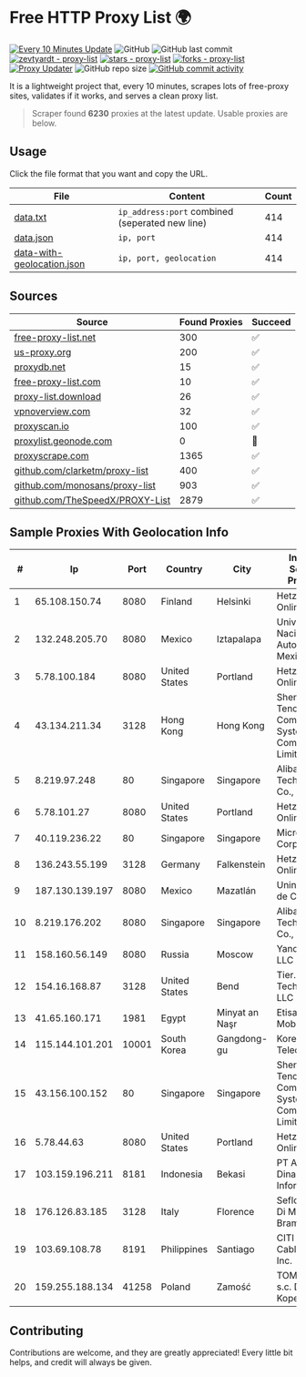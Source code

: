 
# Free HTTP Proxy List 🌍

[![Every 10 Minutes Update](https://github.com/mertguvencli/http-proxy-list/actions/workflows/main.yml/badge.svg?branch=main)](https://github.com/mertguvencli/http-proxy-list/actions/workflows/main.yml)
![GitHub](https://img.shields.io/github/license/mertguvencli/http-proxy-list)
![GitHub last commit](https://img.shields.io/github/last-commit/mertguvencli/http-proxy-list)
[![zevtyardt - proxy-list](https://img.shields.io/static/v1?label=zevtyardt&message=proxy-list&color=blue&logo=github)](https://github.com/zevtyardt/proxy-list "Go to GitHub repo")
[![stars - proxy-list](https://img.shields.io/github/stars/zevtyardt/proxy-list?style=social)](https://github.com/zevtyardt/proxy-list)
[![forks - proxy-list](https://img.shields.io/github/forks/zevtyardt/proxy-list?style=social)](https://github.com/zevtyardt/proxy-list)
[![Proxy Updater](https://github.com/zevtyardt/proxy-list/workflows/Proxy%20Updater/badge.svg)](https://github.com/zevtyardt/proxy-list/actions?query=workflow:"Proxy+Updater")
![GitHub repo size](https://img.shields.io/github/repo-size/zevtyardt/proxy-list)
[![GitHub commit activity](https://img.shields.io/github/commit-activity/m/zevtyardt/proxy-list?logo=commits)](https://github.com/zevtyardt/proxy-list/commits/main)

It is a lightweight project that, every 10 minutes, scrapes lots of free-proxy sites, validates if it works, and serves a clean proxy list.

> Scraper found **6230** proxies at the latest update. Usable proxies are below.

## Usage

Click the file format that you want and copy the URL.

|File|Content|Count|
|----|-------|-----|
|[data.txt](https://raw.githubusercontent.com/mertguvencli/http-proxy-list/main/proxy-list/data.txt)|`ip_address:port` combined (seperated new line)|414|
|[data.json](https://raw.githubusercontent.com/mertguvencli/http-proxy-list/main/proxy-list/data.json)|`ip, port`|414|
|[data-with-geolocation.json](https://raw.githubusercontent.com/mertguvencli/http-proxy-list/main/proxy-list/data-with-geolocation.json)|`ip, port, geolocation`|414|

## Sources

|Source|Found Proxies|Succeed|
|------|-------------|-------|
|[free-proxy-list.net](https://free-proxy-list.net)|300|✅|
|[us-proxy.org](https://www.us-proxy.org)|200|✅|
|[proxydb.net](http://proxydb.net)|15|✅|
|[free-proxy-list.com](https://free-proxy-list.com/?page=&port=&type%5B%5D=http&type%5B%5D=https&up_time=0&search=Search)|10|✅|
|[proxy-list.download](https://www.proxy-list.download/HTTP)|26|✅|
|[vpnoverview.com](https://vpnoverview.com/privacy/anonymous-browsing/free-proxy-servers)|32|✅|
|[proxyscan.io](https://www.proxyscan.io)|100|✅|
|[proxylist.geonode.com](https://proxylist.geonode.com/api/proxy-list?limit=300&page=1&sort_by=lastChecked&sort_type=desc&protocols=http,https)|0|🚫|
|[proxyscrape.com](https://api.proxyscrape.com/v2/?request=displayproxies&protocol=http&timeout=10000&country=all&ssl=all&anonymity=all)|1365|✅|
|[github.com/clarketm/proxy-list](https://raw.githubusercontent.com/clarketm/proxy-list/master/proxy-list-raw.txt)|400|✅|
|[github.com/monosans/proxy-list](https://raw.githubusercontent.com/monosans/proxy-list/main/proxies/http.txt)|903|✅|
|[github.com/TheSpeedX/PROXY-List](https://raw.githubusercontent.com/TheSpeedX/PROXY-List/master/http.txt)|2879|✅|


## Sample Proxies With Geolocation Info

|#|Ip|Port|Country|City|Internet Service Provider|
|-|--|----|-------|----|-------------------------|
|1|65.108.150.74|8080|Finland|Helsinki|Hetzner Online GmbH|
|2|132.248.205.70|8080|Mexico|Iztapalapa|Universidad Nacional Autonoma de Mexico|
|3|5.78.100.184|8080|United States|Portland|Hetzner Online GmbH|
|4|43.134.211.34|3128|Hong Kong|Hong Kong|Shenzhen Tencent Computer Systems Company Limited|
|5|8.219.97.248|80|Singapore|Singapore|Alibaba (US) Technology Co., Ltd.|
|6|5.78.101.27|8080|United States|Portland|Hetzner Online GmbH|
|7|40.119.236.22|80|Singapore|Singapore|Microsoft Corporation|
|8|136.243.55.199|3128|Germany|Falkenstein|Hetzner Online GmbH|
|9|187.130.139.197|8080|Mexico|Mazatlán|Uninet S.A. de C.V.|
|10|8.219.176.202|8080|Singapore|Singapore|Alibaba (US) Technology Co., Ltd.|
|11|158.160.56.149|8080|Russia|Moscow|Yandex.Cloud LLC|
|12|154.16.168.87|3128|United States|Bend|Tier.Net Technologies LLC|
|13|41.65.160.171|1981|Egypt|Minyat an Naşr|Etisalat Misr Mobile BB|
|14|115.144.101.201|10001|South Korea|Gangdong-gu|Korea Telecom|
|15|43.156.100.152|80|Singapore|Singapore|Shenzhen Tencent Computer Systems Company Limited|
|16|5.78.44.63|8080|United States|Portland|Hetzner Online GmbH|
|17|103.159.196.211|8181|Indonesia|Bekasi|PT Andalan Dinamika Informatika|
|18|176.126.83.185|3128|Italy|Florence|Seflow S.N.C. Di Marco Brame' & C.|
|19|103.69.108.78|8191|Philippines|Santiago|CITI Cableworld Inc.|
|20|159.255.188.134|41258|Poland|Zamość|TOM-NET s.c. Dariusz Koper|



## Contributing

Contributions are welcome, and they are greatly appreciated! Every
little bit helps, and credit will always be given.

